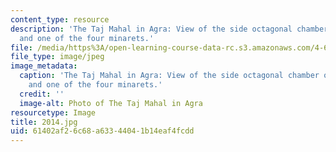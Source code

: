 ```yaml
---
content_type: resource
description: 'The Taj Mahal in Agra: View of the side octagonal chamber of the mausoleum
  and one of the four minarets.'
file: /media/https%3A/open-learning-course-data-rc.s3.amazonaws.com/4-614-religious-architecture-and-islamic-cultures-fall-2002/61402af26c68a63344041b14eaf4fcdd_2014.jpg
file_type: image/jpeg
image_metadata:
  caption: 'The Taj Mahal in Agra: View of the side octagonal chamber of the mausoleum
    and one of the four minarets.'
  credit: ''
  image-alt: Photo of The Taj Mahal in Agra
resourcetype: Image
title: 2014.jpg
uid: 61402af2-6c68-a633-4404-1b14eaf4fcdd
---
```

